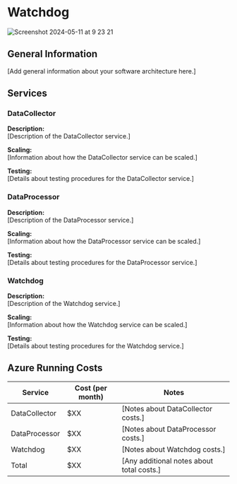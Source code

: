 # Watchdog
![Screenshot 2024-05-11 at 9 23 21](https://github.com/JiriNavratildev/watchdog/assets/121182964/b7a56950-08fc-4566-9258-c72c4508bf4d)

## General Information

[Add general information about your software architecture here.]

## Services

### DataCollector

**Description:**  
[Description of the DataCollector service.]

**Scaling:**  
[Information about how the DataCollector service can be scaled.]

**Testing:**  
[Details about testing procedures for the DataCollector service.]

### DataProcessor

**Description:**  
[Description of the DataProcessor service.]

**Scaling:**  
[Information about how the DataProcessor service can be scaled.]

**Testing:**  
[Details about testing procedures for the DataProcessor service.]

### Watchdog

**Description:**  
[Description of the Watchdog service.]

**Scaling:**  
[Information about how the Watchdog service can be scaled.]

**Testing:**  
[Details about testing procedures for the Watchdog service.]

## Azure Running Costs

| Service        | Cost (per month) | Notes                                      |
|----------------|------------------|--------------------------------------------|
| DataCollector  | $XX              | [Notes about DataCollector costs.]         |
| DataProcessor  | $XX              | [Notes about DataProcessor costs.]         |
| Watchdog       | $XX              | [Notes about Watchdog costs.]              |
| Total          | $XX              | [Any additional notes about total costs.]  |
